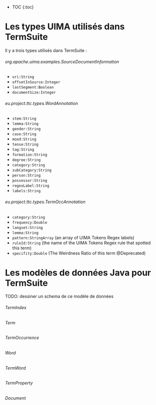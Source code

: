 
* TOC
{:toc}

#  Les types UIMA utilisés dans TermSuite

Il y a trois types utilisés dans TermSuite :

###### org.apache.uima.examples.SourceDocumentInformation

* `uri:String`
* `offsetInSource:Integer`
* `lastSegment:Boolean`
* `documentSize:Integer`

###### eu.project.ttc.types.WordAnnotation

* `stem:String`
* `lemma:String`
* `gender:String`
* `case:String`
* `mood:String`
* `tense:String`
* `tag:String`
* `formation:String`
* `degree:String`
* `category:String`
* `subCategory:String`
* `person:String`
* `possessor:String`
* `regexLabel:String`
* `labels:String`


###### eu.project.ttc.types.TermOccAnnotation

* `category:String`
* `frequency:Double`
* `langset:String`
* `lemma:String`
* `pattern:StringArray` (an array of UIMA Tokens Regex labels)
* `ruleId:String` (the name of the UIMA Tokens Regex rule that spotted this term)
* `specifity:Double` (The Weirdness Ratio of this term @Deprecated)

# Les modèles de données Java pour TermSuite

TODO: dessiner un schema de ce modèle de données

###### TermIndex

###### Term

###### TermOccurrence

###### Word

###### TermWord

###### TermProperty

###### Document

